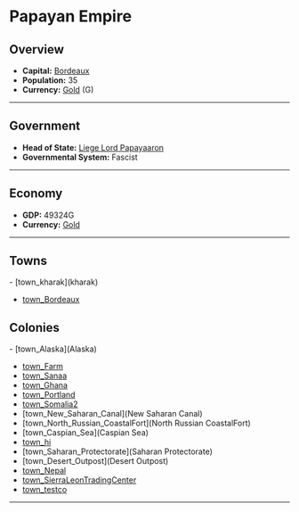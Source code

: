 # <!--NAME-->Papayan Empire<!--NAME-->

## Overview

- **Capital:** <!--CAPITAL_LINK-->[Bordeaux](town_Bordeaux)<!--CAPITAL_LINK-->
- **Population:** <!--POPULATION-->35<!--POPULATION-->
- **Currency:** <!--CURRENCY_LINK-->[Gold](currency_Gold)<!--CURRENCY_LINK--> (<!--CURRENCY_ABV-->G<!--CURRENCY_ABV-->)

---

## Government

- **Head of State:** <!--LEADER_TITLE_LINK-->[Liege Lord Papayaaron](user_Papayaaron)<!--LEADER_TITLE_LINK-->
- **Governmental System:** <!--GOVERNMENT-->Fascist<!--GOVERNMENT-->

---

## Economy

- **GDP:** <!--GDP-->49324G<!--GDP-->
- **Currency:** <!--CURRENCY_LINK-->[Gold](currency_Gold)<!--CURRENCY_LINK-->

---

## Towns

<!--TOWNS-->- [town_kharak](kharak)
- [town_Bordeaux](Bordeaux)<!--TOWNS-->

## Colonies

<!--COLONIES-->- [town_Alaska](Alaska)
- [town_Farm](Farm)
- [town_Sanaa](Sanaa)
- [town_Ghana](Ghana)
- [town_Portland](Portland)
- [town_Somalia2](Somalia2)
- [town_New_Saharan_Canal](New Saharan Canal)
- [town_North_Russian_CoastalFort](North Russian CoastalFort)
- [town_Caspian_Sea](Caspian Sea)
- [town_hi](hi)
- [town_Saharan_Protectorate](Saharan Protectorate)
- [town_Desert_Outpost](Desert Outpost)
- [town_Nepal](Nepal)
- [town_SierraLeonTradingCenter](SierraLeonTradingCenter)
- [town_testco](testco)<!--COLONIES-->

---